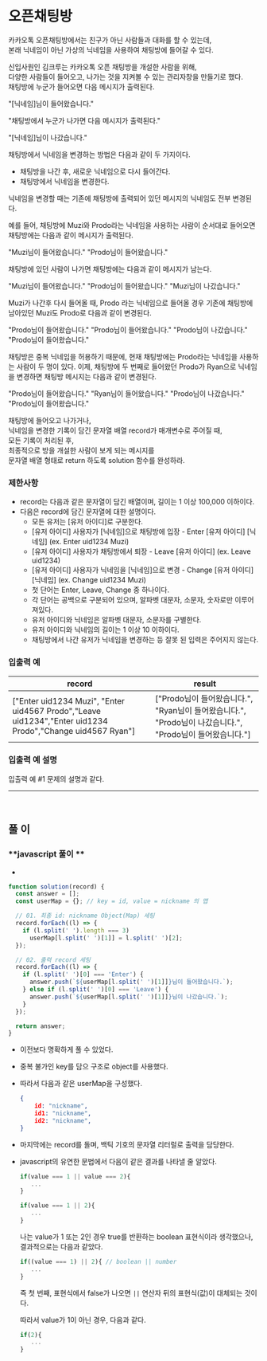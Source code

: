 # 오픈채팅방

카카오톡 오픈채팅방에서는 친구가 아닌 사람들과 대화를 할 수 있는데,  
본래 닉네임이 아닌 가상의 닉네임을 사용하여 채팅방에 들어갈 수 있다.

신입사원인 김크루는 카카오톡 오픈 채팅방을 개설한 사람을 위해,  
다양한 사람들이 들어오고, 나가는 것을 지켜볼 수 있는 관리자창을 만들기로 했다.  
채팅방에 누군가 들어오면 다음 메시지가 출력된다.

"[닉네임]님이 들어왔습니다."

"채팅방에서 누군가 나가면 다음 메시지가 출력된다."

"[닉네임]님이 나갔습니다."

채팅방에서 닉네임을 변경하는 방법은 다음과 같이 두 가지이다.

- 채팅방을 나간 후, 새로운 닉네임으로 다시 들어간다.
- 채팅방에서 닉네임을 변경한다.

닉네임을 변경할 때는 기존에 채팅방에 출력되어 있던 메시지의 닉네임도 전부 변경된다.

예를 들어, 채팅방에 Muzi와 Prodo라는 닉네임을 사용하는 사람이 순서대로 들어오면  
채팅방에는 다음과 같이 메시지가 출력된다.

"Muzi님이 들어왔습니다."
"Prodo님이 들어왔습니다."

채팅방에 있던 사람이 나가면 채팅방에는 다음과 같이 메시지가 남는다.

"Muzi님이 들어왔습니다."
"Prodo님이 들어왔습니다."
"Muzi님이 나갔습니다."

Muzi가 나간후 다시 들어올 때, Prodo 라는 닉네임으로 들어올 경우 기존에 채팅방에 남아있던 Muzi도 Prodo로 다음과 같이 변경된다.

"Prodo님이 들어왔습니다."
"Prodo님이 들어왔습니다."
"Prodo님이 나갔습니다."
"Prodo님이 들어왔습니다."

채팅방은 중복 닉네임을 허용하기 때문에, 현재 채팅방에는 Prodo라는 닉네임을 사용하는 사람이 두 명이 있다. 이제, 채팅방에 두 번째로 들어왔던 Prodo가 Ryan으로 닉네임을 변경하면 채팅방 메시지는 다음과 같이 변경된다.

"Prodo님이 들어왔습니다."
"Ryan님이 들어왔습니다."
"Prodo님이 나갔습니다."
"Prodo님이 들어왔습니다."

채팅방에 들어오고 나가거나,  
닉네임을 변경한 기록이 담긴 문자열 배열 record가 매개변수로 주어질 때,  
모든 기록이 처리된 후,  
최종적으로 방을 개설한 사람이 보게 되는 메시지를  
문자열 배열 형태로 return 하도록 solution 함수를 완성하라.

### 제한사항

- record는 다음과 같은 문자열이 담긴 배열이며, 길이는 1 이상 100,000 이하이다.
- 다음은 record에 담긴 문자열에 대한 설명이다.
  - 모든 유저는 [유저 아이디]로 구분한다.
  - [유저 아이디] 사용자가 [닉네임]으로 채팅방에 입장 - Enter [유저 아이디] [닉네임] (ex. Enter uid1234 Muzi)
  - [유저 아이디] 사용자가 채팅방에서 퇴장 - Leave [유저 아이디] (ex. Leave uid1234)
  - [유저 아이디] 사용자가 닉네임을 [닉네임]으로 변경 - Change [유저 아이디] [닉네임] (ex. Change uid1234 Muzi)
  - 첫 단어는 Enter, Leave, Change 중 하나이다.
  - 각 단어는 공백으로 구분되어 있으며, 알파벳 대문자, 소문자, 숫자로만 이루어져있다.
  - 유저 아이디와 닉네임은 알파벳 대문자, 소문자를 구별한다.
  - 유저 아이디와 닉네임의 길이는 1 이상 10 이하이다.
  - 채팅방에서 나간 유저가 닉네임을 변경하는 등 잘못 된 입력은 주어지지 않는다.

### 입출력 예

| record                                                                                                    | result                                                                                                    |
| --------------------------------------------------------------------------------------------------------- | --------------------------------------------------------------------------------------------------------- |
| ["Enter uid1234 Muzi", "Enter uid4567 Prodo","Leave uid1234","Enter uid1234 Prodo","Change uid4567 Ryan"] | ["Prodo님이 들어왔습니다.", "Ryan님이 들어왔습니다.", "Prodo님이 나갔습니다.", "Prodo님이 들어왔습니다."] |

### 입출력 예 설명

입출력 예 #1
문제의 설명과 같다.

---

</br>

## **풀 이**

### **javascript 풀이 **

- 

```javascript
function solution(record) {
  const answer = [];
  const userMap = {}; // key = id, value = nickname 의 맵

  // 01. 최종 id: nickname Object(Map) 세팅
  record.forEach((l) => {
    if (l.split(' ').length === 3)
      userMap[l.split(' ')[1]] = l.split(' ')[2];
  });

  // 02. 출력 record 세팅
  record.forEach((l) => {
    if (l.split(' ')[0] === 'Enter') {
      answer.push(`${userMap[l.split(' ')[1]]}님이 들어왔습니다.`);
    } else if (l.split(' ')[0] === 'Leave') {
      answer.push(`${userMap[l.split(' ')[1]]}님이 나갔습니다.`);
    }
  });

  return answer;
}
```

- 이전보다 명확하게 풀 수 있었다.

- 중복 불가인 key를 담으 구조로 object를 사용했다.

- 따라서 다음과 같은  userMap을 구성했다.

  ```json
  {
      id: "nickname", 
      id1: "nickname", 
      id2: "nickname", 
  }
  ```

- 마지막에는 record를 돌며, 백틱 기호의 문자열 리터럴로 출력을 담당한다.

- javascript의 유연한 문법에서 다음이 같은 결과를 나타낼 줄 알았다.

  ```js
  if(value === 1 || value === 2){
     ...
  }
  ```

  

  ```js
  if(value === 1 || 2){
     ...
  }
  ```

  나는 value가 1 또는 2인 경우 true를 반환하는 boolean 표현식이라 생각했으나,  결과적으로는 다음과 같았다.

  ```js
  if((value === 1) || 2){ // boolean || number
     ...
  }
  ```

  즉 첫 번째, 표현식에서 false가 나오면 `||` 연산자 뒤의 표현식(값)이 대체되는 것이다.

  따라서 value가 1이 아닌 경우,  다음과 같다.

  ```js
  if(2){ 
     ...
  }
  ```

  